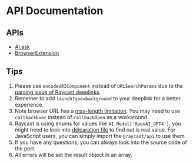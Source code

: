 # API Documentation

## APIs

- [AI.ask](./ai-ask.md)
- [BrowserExtension](./brower-extension.md)

## Tips

1. Please use `encodeURIComponent` instead of `URLSearchParams` due to the [parsing issue of Raycast deeplinks](https://github.com/raycast/extensions/issues/14016).
1. Rememer to add `launchType=background` to your deeplink for a better experience.
1. Note browser URL has a [max-length limitation](https://stackoverflow.com/questions/417142/what-is-the-maximum-length-of-a-url-in-different-browsers). You may need to use `callbackExec` instead of `callbackOpen` as a workaround.
1. Raycast is using enums for values like `AI.Model['OpenAI_GPT4']`, you might need to look into [delcaration file](https://cdn.jsdelivr.net/npm/@raycast/api/types/index.d.ts) to find out is real value. For JavaScript users, you can simply import the `@raycast/api` to use them.
1. If you have any questions, you can always look into the source code of the port.
1. All errors will be set the result object in an array.
